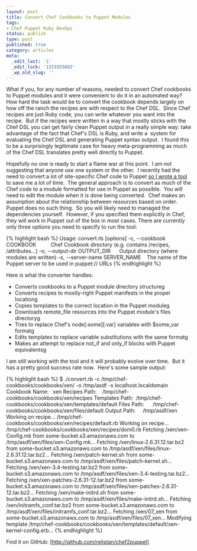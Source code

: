 ```yaml
---
layout: post
title: Convert Chef Cookbooks to Puppet Modules
tags:
- Chef Puppet Ruby DevOps
status: publish
type: post
published: true
category: articles
meta:
  _edit_last: '1'
  _edit_lock: '1333355883'
  _wp_old_slug: ''
---
```

What if you, for any number of reasons, needed to convert Chef
cookbooks to Puppet modules and it were convenient to do it in an
automated way? How hard the task would be to convert the cookbook
depends largely on how off the ranch the recipes are with respect
to the Chef DSL.  Since Chef recipes are just Ruby code, you can
write whatever you want into the recipe.  But if the recipes were
written in a way that mostly sticks with the Chef DSL you can get
fairly clean Puppet output in a really simple way: take advantage
of the fact that Chef's DSL is Ruby, and write a  system for
evaluating the Chef DSL and generating Puppet syntax output.  I
found this to be a surprisingly legitimate case for heavy
meta-programming as much of the Chef DSL translates pretty well
directly to Puppet.

Hopefully no one is ready to start a flame war at this point.  I
am not suggesting that anyone use one system or the other.  I
recently had the need to convert a lot of site-specific Chef code
to Puppet <a href="http://github.com/relistan/chef2puppet">so I
wrote a tool </a>to save me a lot of time.  The general approach
is to convert as much of the Chef code to a module formatted for
use in Puppet as possible.  You will need to edit the module when
it is done being converted.  Chef makes an assumption about the
relationship between resources based on order.  Puppet does no such
thing.  So you will likely need to managed the dependencies yourself. 
However, if you specified them explicitly in Chef, they will work
in Puppet out of the box in most cases. There are currently only
three options you need to specify to run the tool:

{% highlight bash %}
Usage: convert.rb [options]
-c, --cookbook COOKBOOK          Chef Cookbook directory (e.g. contains /recipes, /attributes...)
-o, --output-dir OUTPUT_DIR      Output directory (where modules are written)
-s, --server-name SERVER_NAME    The name of the Puppet server to be used in puppet:// URLs</pre>
{% endhighlight %}

Here is what the converter handles:
 * Converts cookbooks to a Puppet module directory structureg
 * Converts recipes to mostly-right Puppet manifests in the proper locationg
 * Copies templates to the correct location in the Puppet moduleg
 * Downloads remote_file resources into the Puppet module's files directoryg
 * Tries to replace Chef's node[:some][:var] variables with $some_var formatg
 * Edits templates to replace variable substitutions with the same formatg
 * Makes an attempt to replace not_if and only_if blocks with Puppet equivalentsg

I am still working with the tool and it will probably evolve over time.  But it has a pretty good success rate now.  Here's some sample output:

{% highlight bash %}
$ ./convert.rb -c /tmp/chef-cookbooks/cookbooks/xen/ -o /tmp/asdf -s localhost.localdomain
Cookbook Name:   xen
Recipes Path:    /tmp/chef-cookbooks/cookbooks/xen/recipes
Templates Path:  /tmp/chef-cookbooks/cookbooks/xen/templates/default
Files Path:      /tmp/chef-cookbooks/cookbooks/xen/files/default
Output Path:     /tmp/asdf/xen
Working on recipe... /tmp/chef-cookbooks/cookbooks/xen/recipes/default.rb
Working on recipe... /tmp/chef-cookbooks/cookbooks/xen/recipes/dom0.rb
Fetching /xen/xen-Config.mk from some-bucket.s3.amazonaws.com to /tmp/asdf/xen/files/xen-Config.mk...
Fetching /xen/linux-2.6.31.12.tar.bz2 from some-bucket.s3.amazonaws.com to /tmp/asdf/xen/files/linux-2.6.31.12.tar.bz2...
Fetching /xen/patch-kernel.sh from some-bucket.s3.amazonaws.com to /tmp/asdf/xen/files/patch-kernel.sh...
Fetching /xen/xen-3.4-testing.tar.bz2 from some-bucket.s3.amazonaws.com to /tmp/asdf/xen/files/xen-3.4-testing.tar.bz2...
Fetching /xen/xen-patches-2.6.31-12.tar.bz2 from some-bucket.s3.amazonaws.com to /tmp/asdf/xen/files/xen-patches-2.6.31-12.tar.bz2...
Fetching /xen/make-initrd.sh from some-bucket.s3.amazonaws.com to /tmp/asdf/xen/files/make-initrd.sh...
Fetching /xen/initramfs_conf.tar.bz2 from some-bucket.s3.amazonaws.com to /tmp/asdf/xen/files/initramfs_conf.tar.bz2...
Fetching /xen/07_xen from some-bucket.s3.amazonaws.com to /tmp/asdf/xen/files/07_xen...
Modifying template /tmp/chef-cookbooks/cookbooks/xen/templates/default/xen-kernel-config.erb...
{% endhighlight %}

Find it on GitHub: [http://github.com/relistan/chef2puppet]
